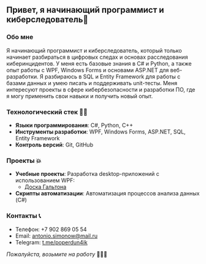 ## Привет, я начинающий программист и киберследователь👋

### Обо мне
Я начинающий программист и киберследователь, который только начинает разбираться в цифровых следах и основах расследования киберинцидентов. У меня есть базовые знания в C# и Python, а также опыт работы с WPF, Windows Forms и основами ASP.NET для веб-разработки. Я разбираюсь в SQL и Entity Framework для работы с базами данных и умею писать и поддерживать unit-тесты. Меня интересуют проекты в сфере кибербезопасности и разработки ПО, где я могу применить свои навыки и получить новый опыт.

### Технологический стек 👨‍🎓
- **Языки программирования**: C#, Python, C++
- **Инструменты разработки**: WPF, Windows Forms, ASP.NET, SQL, Entity Framework
- **Контроль версий**: Git, GitHub

### Проекты 💥
- **Учебные проекты**: Разработка desktop-приложений с использованием WPF:
  - [Доска Гальтона](https://github.com/poperdun4ik/GaltonBoard.git)
- **Скрипты автоматизации**: Автоматизация процессов анализа данных (C#)

### Контакты 📞
- Телефон: +7 902 869 05 54
- Email: antonio.simonow@mail.ru
- Telegram: [t.me/poperdun4ik](https://t.me/poperdun4ik)

_Пожалуйста, возьмите на работу_ 🙏🙏🙏
